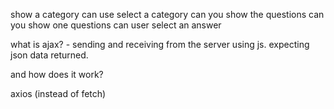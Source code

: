 show a category
can use select a category
can you show the questions
can you show one questions
can user select an answer

what is ajax? - sending and receiving from the server using js. expecting json data returned. 

and how does it work?


axios (instead of fetch)